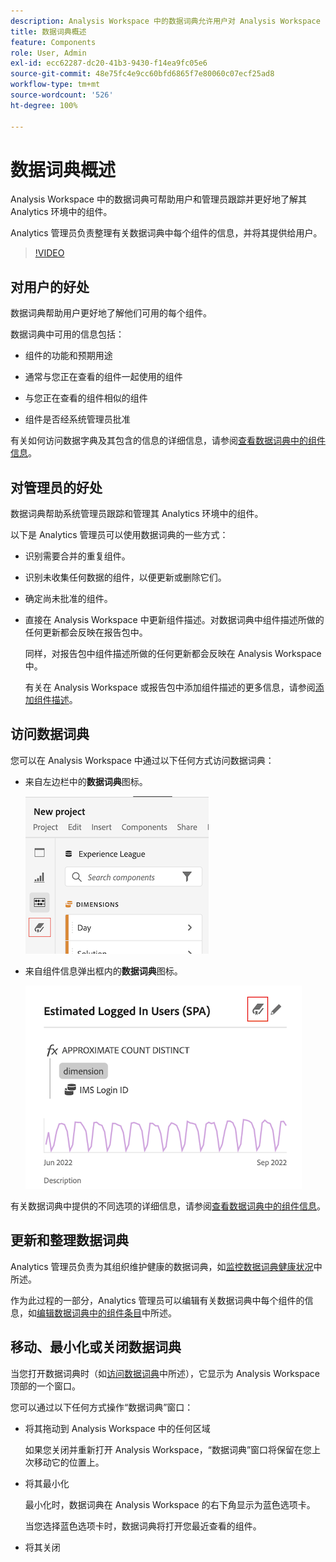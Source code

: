 ```yaml
---
description: Analysis Workspace 中的数据词典允许用户对 Analysis Workspace 中的各种组件进行编目和跟踪，包括组件的预期用途、批准情况、重复情况等等。
title: 数据词典概述
feature: Components
role: User, Admin
exl-id: ecc62287-dc20-41b3-9430-f14ea9fc05e6
source-git-commit: 48e75fc4e9cc60bfd6865f7e80060c07ecf25ad8
workflow-type: tm+mt
source-wordcount: '526'
ht-degree: 100%

---
```


# 数据词典概述

Analysis Workspace 中的数据词典可帮助用户和管理员跟踪并更好地了解其 Analytics 环境中的组件。

Analytics 管理员负责整理有关数据词典中每个组件的信息，并将其提供给用户。

>[!VIDEO](https://video.tv.adobe.com/v/3418028/?quality=12&learn=on)

## 对用户的好处

数据词典帮助用户更好地了解他们可用的每个组件。

数据词典中可用的信息包括：

* 组件的功能和预期用途

* 通常与您正在查看的组件一起使用的组件

* 与您正在查看的组件相似的组件

* 组件是否经系统管理员批准

有关如何访问数据字典及其包含的信息的详细信息，请参阅[查看数据词典中的组件信息](/help/analyze/analysis-workspace/components/data-dictionary/view-data-dictionary.md)。

## 对管理员的好处

数据词典帮助系统管理员跟踪和管理其 Analytics 环境中的组件。

以下是 Analytics 管理员可以使用数据词典的一些方式：

* 识别需要合并的重复组件。

* 识别未收集任何数据的组件，以便更新或删除它们。

* 确定尚未批准的组件。

* 直接在 Analysis Workspace 中更新组件描述。对数据词典中组件描述所做的任何更新都会反映在报告包中。

  同样，对报告包中组件描述所做的任何更新都会反映在 Analysis Workspace 中。

  有关在 Analysis Workspace 或报告包中添加组件描述的更多信息，请参阅[添加组件描述](/help/analyze/analysis-workspace/components/add-component-descriptions.md)。

## 访问数据词典

您可以在 Analysis Workspace 中通过以下任何方式访问数据词典：

* 来自左边栏中的&#x200B;**数据词典**&#x200B;图标。

  ![来自左边栏中的“数据词典”图标](assets/data-dictionary-access-icon.png)

* 来自组件信息弹出框内的&#x200B;**数据词典**&#x200B;图标。

  ![信息弹出窗口中的“数据词典”图标](assets/data-dictionary-access-infopopover.png)
  <!--update screenshot; this was taken from a mock-->

有关数据词典中提供的不同选项的详细信息，请参阅[查看数据词典中的组件信息](/help/analyze/analysis-workspace/components/data-dictionary/view-data-dictionary.md)。

## 更新和整理数据词典

Analytics 管理员负责为其组织维护健康的数据词典，如[监控数据词典健康状况](/help/analyze/analysis-workspace/components/data-dictionary/monitor-data-dictionary-health.md)中所述。

作为此过程的一部分，Analytics 管理员可以编辑有关数据词典中每个组件的信息，如[编辑数据词典中的组件条目](/help/analyze/analysis-workspace/components/data-dictionary/edit-entries-data-dictionary.md)中所述。

## 移动、最小化或关闭数据词典

当您打开数据词典时（如[访问数据词典](#access-the-data-dictionary)中所述），它显示为 Analysis Workspace 顶部的一个窗口。

您可以通过以下任何方式操作“数据词典”窗口：

* 将其拖动到 Analysis Workspace 中的任何区域

  如果您关闭并重新打开 Analysis Workspace，“数据词典”窗口将保留在您上次移动它的位置上。<!--True?-->

* 将其最小化

  最小化时，数据词典在 Analysis Workspace 的右下角显示为蓝色选项卡。

  当您选择蓝色选项卡时，数据词典将打开您最近查看的组件。

* 将其关闭
